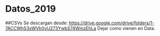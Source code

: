 # Datos_2019

##CSVs
Se descargan desde: https://drive.google.com/drive/folders/1-7ACCWhS3sWVh0vU273YwbS74WmzEhLa
Dejar como vienen en Data.